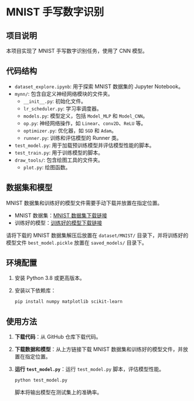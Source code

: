 # MNIST 手写数字识别

## 项目说明

本项目实现了 MNIST 手写数字识别任务，使用了 CNN 模型。

## 代码结构

-   `dataset_explore.ipynb`: 用于探索 MNIST 数据集的 Jupyter Notebook。
-   `mynn/`: 包含自定义神经网络模块的文件夹。
    -   `__init__.py`: 初始化文件。
    -   `lr_scheduler.py`: 学习率调度器。
    -   `models.py`: 模型定义，包括 `Model_MLP` 和 `Model_CNN`。
    -   `op.py`: 神经网络操作，如 `Linear`、`conv2D`、`ReLU` 等。
    -   `optimizer.py`: 优化器，如 `SGD` 和 `Adam`。
    -   `runner.py`: 训练和评估模型的 Runner 类。
-   `test_model.py`: 用于加载预训练模型并评估模型性能的脚本。
-   `test_train.py`: 用于训练模型的脚本。
-   `draw_tools/`: 包含绘图工具的文件夹。
    -   `plot.py`: 绘图函数。

## 数据集和模型

MNIST 数据集和训练好的模型文件需要手动下载并放置在指定位置。

-   MNIST 数据集：[MNIST 数据集下载链接](http://yann.lecun.com/exdb/mnist/)
-   训练好的模型：[训练好的模型下载链接](请替换为你的模型下载链接)

请将下载的 MNIST 数据集解压后放置在 `dataset/MNIST/` 目录下，并将训练好的模型文件 `best_model.pickle` 放置在 `saved_models/` 目录下。

## 环境配置

1.  安装 Python 3.8 或更高版本。
2.  安装以下依赖库：

    ```bash
    pip install numpy matplotlib scikit-learn
    ```

## 使用方法

1.  **下载代码**：从 GitHub 仓库下载代码。
2.  **下载数据和模型**：从上方链接下载 MNIST 数据集和训练好的模型文件，并放置在指定位置。
3.  **运行 `test_model.py`**：运行 `test_model.py` 脚本，评估模型性能。

    ```bash
    python test_model.py
    ```

    脚本将输出模型在测试集上的准确率。
